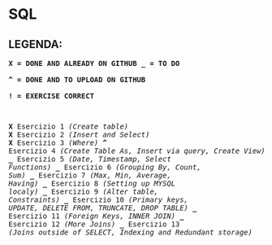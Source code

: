 # SQL

## LEGENDA:

**<pre>X = DONE AND ALREADY ON GITHUB
_ = TO DO              
^ = DONE AND TO UPLOAD ON GITHUB             
! = EXERCISE CORRECT**

**<pre>X**   Esercizio 1     *(Create table)*
**X**   Esercizio 2     *(Insert and Select)*
**X**   Esercizio 3     *(Where)*
**^**   Esercizio 4     *(Create Table As, Insert via query, Create View)*
**_**   Esercizio 5     *(Date, Timestamp, Select Functions)*
**_**   Esercizio 6     *(Grouping By, Count, Sum)*
**_**   Esercizio 7     *(Max, Min, Average, Having)*
**_**   Esercizio 8     *(Setting up MYSQL localy)*
**_**   Esercizio 9     *(Alter table, Constraints)*
**_**   Esercizio 10    *(Primary keys, UPDATE, DELETE FROM, TRUNCATE, DROP TABLE)*
**_**   Esercizio 11    *(Foreign Keys, INNER JOIN)*
**_**   Esercizio 12    *(More Joins)*
**_**   Esercizio 13    *(Joins outside of SELECT, Indexing and Redundant storage)*